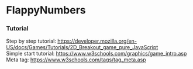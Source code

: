 # FlappyNumbers

### Tutorial
Step by step tutorial: https://developer.mozilla.org/en-US/docs/Games/Tutorials/2D_Breakout_game_pure_JavaScript  
Simple start tutorial: https://www.w3schools.com/graphics/game_intro.asp  
Meta tag: https://www.w3schools.com/tags/tag_meta.asp
